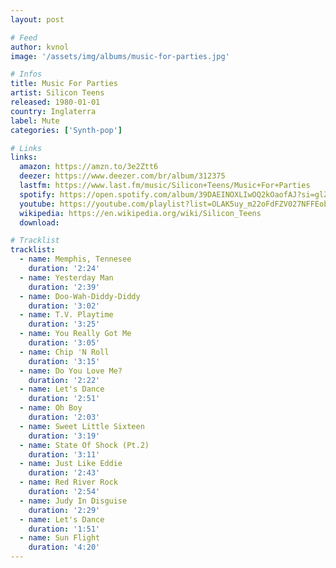 ```yaml
---
layout: post

# Feed
author: kvnol
image: '/assets/img/albums/music-for-parties.jpg'

# Infos
title: Music For Parties
artist: Silicon Teens
released: 1980-01-01
country: Inglaterra
label: Mute
categories: ['Synth-pop']

# Links
links:
  amazon: https://amzn.to/3e2Ztt6
  deezer: https://www.deezer.com/br/album/312375
  lastfm: https://www.last.fm/music/Silicon+Teens/Music+For+Parties
  spotify: https://open.spotify.com/album/39DAEINOXLIwOQ2kOaofAJ?si=glZauwcSR5yRkpGIrsX4tg
  youtube: https://youtube.com/playlist?list=OLAK5uy_m22oFdFZV027NFFEobWm_AJPmgvAboua4
  wikipedia: https://en.wikipedia.org/wiki/Silicon_Teens
  download:

# Tracklist
tracklist:
  - name: Memphis, Tennesee
    duration: '2:24'
  - name: Yesterday Man
    duration: '2:39'
  - name: Doo-Wah-Diddy-Diddy
    duration: '3:02'
  - name: T.V. Playtime
    duration: '3:25'
  - name: You Really Got Me
    duration: '3:05'
  - name: Chip 'N Roll
    duration: '3:15'
  - name: Do You Love Me?
    duration: '2:22'
  - name: Let's Dance
    duration: '2:51'
  - name: Oh Boy
    duration: '2:03'
  - name: Sweet Little Sixteen
    duration: '3:19'
  - name: State Of Shock (Pt.2)
    duration: '3:11'
  - name: Just Like Eddie
    duration: '2:43'
  - name: Red River Rock
    duration: '2:54'
  - name: Judy In Disguise
    duration: '2:29'
  - name: Let's Dance
    duration: '1:51'
  - name: Sun Flight
    duration: '4:20'
---
```

